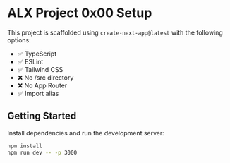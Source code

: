 # ALX Project 0x00 Setup

This project is scaffolded using `create-next-app@latest` with the following options:

- ✅ TypeScript
- ✅ ESLint
- ✅ Tailwind CSS
- ❌ No /src directory
- ❌ No App Router
- ✅ Import alias

## Getting Started

Install dependencies and run the development server:

```bash
npm install
npm run dev -- -p 3000
